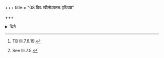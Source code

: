 +++
title = "08 दिवः खीलोऽवततः पृथिव्या"

+++

<details><summary>थिते</summary>

8. He mutters divaḥ khīlo'vatataḥ...[^1] when a blade from the Prastara is thrown (in the fire).[^2]  

[^1]: TB III.7.6.19.  

[^2]: See III.7.5.
</details>
